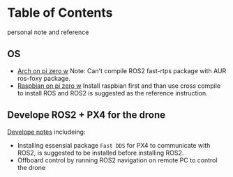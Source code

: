# Table of Contents
personal note and reference
## OS
* [Arch on pi zero w](arch_linux_on_raspberry_pi_zero_w.md)
Note: Can't compile ROS2 fast-rtps package with AUR ros-foxy package.
* [Raspbian on pi zero w](raspbian_on_raspberry_pi_zero.md) 
Install raspbian first and than use cross compile to install ROS and ROS2 is suggested as the reference instruction.
## Develope ROS2 + PX4 for the drone
[Develope notes](develope_ROS2_PX4_autopilot.md) includeing:
* Installing essensial package `Fast DDS` for PX4 to communicate with ROS2, is suggested to be installed before installing ROS2.
* Offboard control by running ROS2 navigation on remote PC to control the drone